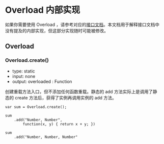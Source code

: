 # Overload 内部实现

如果你需要使用 Overload ，请参考对应的<a href="Overload_Features.text">接口文档</a>。本文档用于解释接口文档中没有提及的内部实现，但这部分实现随时可能被修改。

## Overload

### Overload.create()

* type: static
* input: none
* output: overloaded : Function

创建重载方法入口，但不添加任何函数重载。静态的 add 方法实际上是调用了静态的 create 方法后，获得了实例再调用实例的 add 方法。

	var sum = Overload.create();
	
	sum
		.add("Number, Number",
			function(x, y) { return x + y; })
	
	sum
		.add("Number, Number, Number"